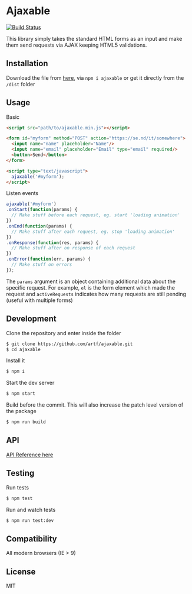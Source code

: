 # Ajaxable

[![Build Status](https://travis-ci.org/artf/ajaxable.svg?branch=master)](https://travis-ci.org/artf/ajaxable)

This library simply takes the standard HTML forms as an input and make them send requests via AJAX keeping HTML5 validations.


## Installation

Download the file from [here](https://cdn.rawgit.com/artf/ajaxable/master/dist/ajaxable.min.js), via `npm i ajaxable` or get it directly from the `/dist` folder


## Usage

Basic

```html
<script src="path/to/ajaxable.min.js"></script>

<form id="myform" method="POST" action="https://se.nd/it/somewhere">
  <input name="name" placeholder="Name"/>
  <input name="email" placeholder="Email" type="email" required/>
  <button>Send</button>
</form>

<script type="text/javascript">
  ajaxable('#myform');
</script>
```

Listen events

```js
ajaxable('#myform')
.onStart(function(params) {
  // Make stuff before each request, eg. start 'loading animation'
})
.onEnd(function(params) {
  // Make stuff after each request, eg. stop 'loading animation'
})
.onResponse(function(res, params) {
  // Make stuff after on response of each request
})
.onError(function(err, params) {
  // Make stuff on errors
});
```
The `params` argument is an object containing additional data about the specific request. For example, `el` is the form element which made the request and `activeRequests` indicates how many requests are still pending (useful with multiple forms)


## Development

Clone the repository and enter inside the folder

```sh
$ git clone https://github.com/artf/ajaxable.git
$ cd ajaxable
```

Install it

```sh
$ npm i
```

Start the dev server

```sh
$ npm start
```

Build before the commit. This will also increase the patch level version of the package

```sh
$ npm run build
```


## API

[API Reference here](./docs/API.md)


## Testing

Run tests

```sh
$ npm test
```

Run and watch tests

```sh
$ npm run test:dev
```

## Compatibility

All modern browsers (IE > 9)

## License

MIT
